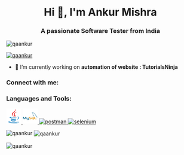 <h1 align="center">Hi 👋, I'm Ankur Mishra</h1>
<h3 align="center">A passionate Software Tester from India</h3>

<p align="left"> <img src="https://komarev.com/ghpvc/?username=qaankur&label=Profile%20views&color=0e75b6&style=flat" alt="qaankur" /> </p>

<p align="left"> <a href="https://github.com/ryo-ma/github-profile-trophy"><img src="https://github-profile-trophy.vercel.app/?username=qaankur" alt="qaankur" /></a> </p>

- 🔭 I’m currently working on **automation of website : TutorialsNinja**

<h3 align="left">Connect with me:</h3>
<p align="left">
</p>

<h3 align="left">Languages and Tools:</h3>
<p align="left"> <a href="https://www.java.com" target="_blank" rel="noreferrer"> <img src="https://raw.githubusercontent.com/devicons/devicon/master/icons/java/java-original.svg" alt="java" width="40" height="40"/> </a> <a href="https://www.mysql.com/" target="_blank" rel="noreferrer"> <img src="https://raw.githubusercontent.com/devicons/devicon/master/icons/mysql/mysql-original-wordmark.svg" alt="mysql" width="40" height="40"/> </a> <a href="https://postman.com" target="_blank" rel="noreferrer"> <img src="https://www.vectorlogo.zone/logos/getpostman/getpostman-icon.svg" alt="postman" width="40" height="40"/> </a> <a href="https://www.selenium.dev" target="_blank" rel="noreferrer"> <img src="https://raw.githubusercontent.com/detain/svg-logos/780f25886640cef088af994181646db2f6b1a3f8/svg/selenium-logo.svg" alt="selenium" width="40" height="40"/> </a> </p>

<p><img align="left" src="https://github-readme-stats.vercel.app/api/top-langs?username=qaankur&show_icons=true&locale=en&layout=compact" alt="qaankur" /></p>

<p>&nbsp;<img align="center" src="https://github-readme-stats.vercel.app/api?username=qaankur&show_icons=true&locale=en" alt="qaankur" /></p>

<p><img align="center" src="https://github-readme-streak-stats.herokuapp.com/?user=qaankur&" alt="qaankur" /></p>

